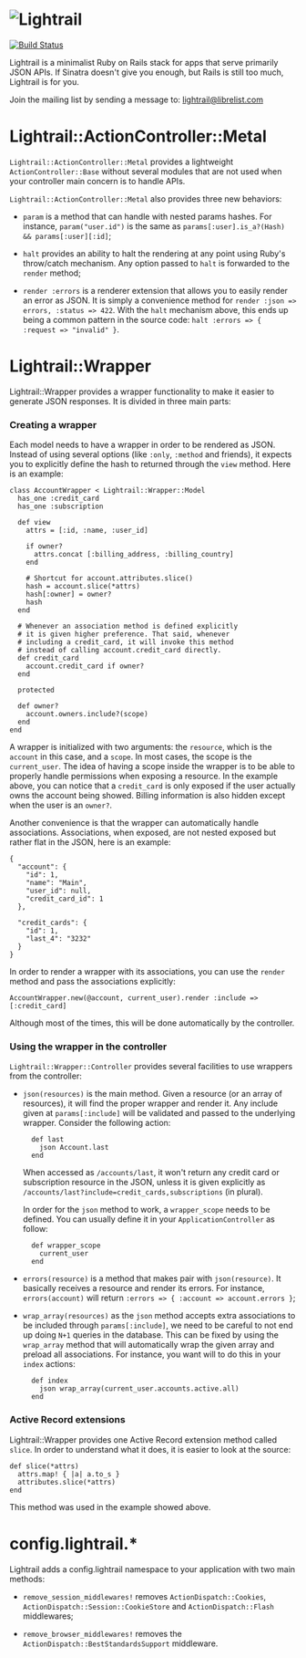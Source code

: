 ![Lightrail](https://github.com/lightness/lightrail/raw/master/logo.png)
============
[![Build Status](https://secure.travis-ci.org/lightness/lightrail.png?branch=master)](http://travis-ci.org/lightness/lightrail)

Lightrail is a minimalist Ruby on Rails stack for apps that serve
primarily JSON APIs. If Sinatra doesn't give you enough, but Rails
is still too much, Lightrail is for you.

Join the mailing list by sending a message to: lightrail@librelist.com

# Lightrail::ActionController::Metal

`Lightrail::ActionController::Metal` provides a lightweight `ActionController::Base` without several modules that are not used when your controller main concern is to handle APIs.

`Lightrail::ActionController::Metal` also provides three new behaviors:

* `param` is a method that can handle with nested params hashes. For instance, `param("user.id")` is the same as `params[:user].is_a?(Hash) && params[:user][:id]`;

* `halt` provides an ability to halt the rendering at any point using Ruby's throw/catch mechanism. Any option passed to `halt` is forwarded to the `render` method;

* `render :errors` is a renderer extension that allows you to easily render an error as JSON. It is simply a convenience method for `render :json => errors, :status => 422`. With the `halt` mechanism above, this ends up being a common pattern in the source code: `halt :errors => { :request => "invalid" }`.

# Lightrail::Wrapper

Lightrail::Wrapper provides a wrapper functionality to make it easier to generate JSON responses. It is divided in three main parts:

### Creating a wrapper

Each model needs to have a wrapper in order to be rendered as JSON. Instead of using several options (like `:only`, `:method` and friends), it expects you to explicitly define the hash to returned through the `view` method. Here is an example:

    class AccountWrapper < Lightrail::Wrapper::Model
      has_one :credit_card
      has_one :subscription

      def view
        attrs = [:id, :name, :user_id]

        if owner?
          attrs.concat [:billing_address, :billing_country]
        end

        # Shortcut for account.attributes.slice()
        hash = account.slice(*attrs)
        hash[:owner] = owner?
        hash
      end

      # Whenever an association method is defined explicitly
      # it is given higher preference. That said, whenever
      # including a credit_card, it will invoke this method
      # instead of calling account.credit_card directly.
      def credit_card
        account.credit_card if owner?
      end

      protected

      def owner?
        account.owners.include?(scope)
      end
    end

A wrapper is initialized with two arguments: the `resource`, which is the `account` in this case, and a `scope`. In most cases, the scope is the `current_user`. The idea of having a scope inside the wrapper is to be able to properly handle permissions when exposing a resource. In the example above, you can notice that a `credit_card` is only exposed if the user actually owns the account being showed. Billing information is also hidden except when the user is an `owner?`.

Another convenience is that the wrapper can automatically handle associations. Associations, when exposed, are not nested exposed but rather flat in the JSON, here is an example:

    {
      "account": {
        "id": 1,
        "name": "Main",
        "user_id": null,
        "credit_card_id": 1
      },

      "credit_cards": {
        "id": 1,
        "last_4": "3232"
      }
    }

In order to render a wrapper with its associations, you can use the `render` method and pass the associations explicitly:

    AccountWrapper.new(@account, current_user).render :include => [:credit_card]

Although most of the times, this will be done automatically by the controller.

### Using the wrapper in the controller

`Lightrail::Wrapper::Controller` provides several facilities to use wrappers from the controller:

* `json(resources)` is the main method. Given a resource (or an array of resources), it will find the proper wrapper and render it. Any include given at `params[:include]` will be validated and passed to the underlying wrapper. Consider the following action:

        def last
          json Account.last
        end

  When accessed as `/accounts/last`, it won't return any credit card or subscription resource in the JSON, unless it is given explicitly as `/accounts/last?include=credit_cards,subscriptions` (in plural).

  In order for the `json` method to work, a `wrapper_scope` needs to be defined. You can usually define it in your `ApplicationController` as follow:

        def wrapper_scope
          current_user
        end

* `errors(resource)` is a method that makes pair with `json(resource)`. It basically receives a resource and render its errors. For instance, `errors(account)` will return `:errors => { :account => account.errors }`;

* `wrap_array(resources)` as the `json` method accepts extra associations to be included through `params[:include]`, we need to be careful to not end up doing `N+1` queries in the database. This can be fixed by using the `wrap_array` method that will automatically wrap the given array and preload all associations. For instance, you want will to do this in your `index` actions:

        def index
          json wrap_array(current_user.accounts.active.all)
        end

### Active Record extensions

Lightrail::Wrapper provides one Active Record extension method called `slice`. In order to understand what it does, it is easier to look at the source:

    def slice(*attrs)
      attrs.map! { |a| a.to_s }
      attributes.slice(*attrs)
    end

This method was used in the example showed above.

# config.lightrail.*

Lightrail adds a config.lightrail namespace to your application with two main methods:

* `remove_session_middlewares!` removes `ActionDispatch::Cookies`,
`ActionDispatch::Session::CookieStore` and `ActionDispatch::Flash` middlewares;

* `remove_browser_middlewares!` removes the `ActionDispatch::BestStandardsSupport` middleware.
